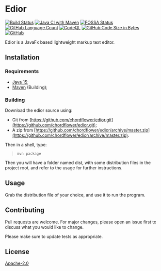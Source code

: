 # Edior

[![Build Status](https://travis-ci.com/chordflower/edior.svg?branch=develop)](https://travis-ci.com/chordflower/edior)
[![Java CI with Maven](https://github.com/chordflower/edior/actions/workflows/maven.yml/badge.svg)](https://github.com/chordflower/edior/actions/workflows/maven.yml)
[![FOSSA Status](https://app.fossa.com/api/projects/git%2Bgithub.com%2Fchordflower%2Fedior.svg?type=shield)](https://app.fossa.com/projects/git%2Bgithub.com%2Fchordflower%2Fedior?ref=badge_shield)
[![GitHub Language Count](https://img.shields.io/github/languages/count/chordflower/edior?style=plastic)](https://github.com/chordflower/edior/search?l=Java)
[![CodeQL](https://github.com/chordflower/edior/actions/workflows/codeql-analysis.yml/badge.svg)](https://github.com/chordflower/edior/actions/workflows/codeql-analysis.yml)
[![GitHub Code Size in Bytes](https://img.shields.io/github/languages/code-size/chordflower/edior?style=plastic)](https://github.com/chordflower/edior/pulse/monthly)
[![GitHub](https://img.shields.io/github/license/chordflower/edior?style=plastic)](https://github.com/chordflower/edior/blob/develop/LICENSE-2.0.txt)

Edior is a JavaFx based lightweight markup text editor.

## Installation

### Requirements

* [Java 15](https://adoptopenjdk.net/?variant=openjdk15&jvmVariant=hotspot);
* [Maven](https://maven.apache.org/) (Building);

### Building

Download the edior source using:

* Git from [https://github.com/chordflower/edior.git](https://github.com/chordflower/edior.git);
* A zip from [https://github.com/chordflower/edior/archive/master.zip](https://github.com/chordflower/edior/archive/master.zip).

Then in a shell, type:

> `mvn package`

Then you will have a folder named dist, with some distribution files in the project root, and refer to the usage for further instructions.

## Usage

Grab the distribution file of your choice, and use it to run the program.

## Contributing
Pull requests are welcome. For major changes, please open an issue first to discuss what you would like to change.

Please make sure to update tests as appropriate.

## License
[Apache-2.0](https://www.apache.org/licenses/LICENSE-2.0.txt)
